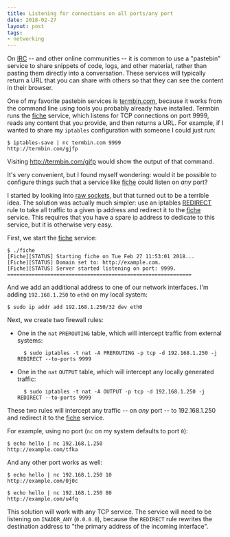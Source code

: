 ```yaml
---
title: Listening for connections on all ports/any port
date: 2018-02-27
layout: post
tags:
- networking
---
```


On [IRC][] -- and other online communities -- it is common to use a
"pastebin" service to share snippets of code, logs, and other
material, rather than pasting them directly into a conversation.
These services will typically return a URL that you can share with
others so that they can see the content in their browser.

One of my favorite pastebin services is [termbin.com][], because it
works from the command line using tools you probably already have
installed.  Termbin runs the [fiche][] service, which listens for TCP
connections on port 9999, reads any content that you provide, and then
returns a URL.  For example, if I wanted to share my `iptables`
configuration with someone I could just run:

    $ iptables-save | nc termbin.com 9999
    http://termbin.com/gjfp

Visiting <http://termbin.com/gjfp> would show the output of that
command.

It's very convenient, but I found myself wondering: would it be
possible to configure things such that a service like [fiche][]
could listen on *any* port?

I started by looking into [raw sockets][], but that turned out to be a
terrible idea.  The solution was actually much simpler: use an
iptables [REDIRECT][] rule to take all traffic to a given ip address
and redirect it to the [fiche][] service.  This requires that you have
a spare ip address to dedicate to this service, but it is otherwise
very easy.

First, we start the [fiche][] service:

    $ ./fiche
    [Fiche][STATUS] Starting fiche on Tue Feb 27 11:53:01 2018...
    [Fiche][STATUS] Domain set to: http://example.com.
    [Fiche][STATUS] Server started listening on port: 9999.
    ============================================================

And we add an additional address to one of our network interfaces.
I'm adding `192.168.1.250` to `eth0` on my local system:

    $ sudo ip addr add 192.168.1.250/32 dev eth0

Next, we create two firewall rules:

- One in the `nat` `PREROUTING` table, which will intercept traffic
  from external systems:

        $ sudo iptables -t nat -A PREROUTING -p tcp -d 192.168.1.250 -j REDIRECT --to-ports 9999

- One in the `nat` `OUTPUT` table, which will intercept any locally
  generated traffic:

        $ sudo iptables -t nat -A OUTPUT -p tcp -d 192.168.1.250 -j REDIRECT --to-ports 9999

These two rules will intercept any traffic -- on *any* port -- to
192.168.1.250 and redirect it to the [fiche][] service.

For example, using no port (`nc` on my system defaults to port `0`):

    $ echo hello | nc 192.168.1.250
    http://example.com/tfka

And any other port works as well:

    $ echo hello | nc 192.168.1.250 10
    http://example.com/0j0c

    $ echo hello | nc 192.168.1.250 80
    http://example.com/u4fq

This solution will work with any TCP service.  The service will need
to be listening on `INADDR_ANY` (`0.0.0.0`), because the `REDIRECT`
rule rewrites the destination address to "the primary address of the
incoming interface".

[irc]: https://en.wikipedia.org/wiki/Internet_Relay_Chat
[termbin.com]: http://termbin.com
[fiche]: https://github.com/solusipse/fiche
[raw sockets]: https://en.wikipedia.org/wiki/Network_socket#Raw_socket
[redirect]: http://ipset.netfilter.org/iptables-extensions.man.html#lbDM
